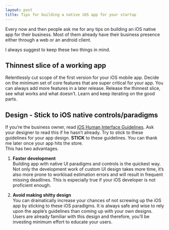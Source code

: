 ```yaml
---
layout: post
title: Tips for building a native iOS app for your startup
---
```


Every now and then people ask me for any tips on building an iOS native app for their business. Most of them already have their business presence either through a web or an android client.

I always suggest to keep these two things in mind.

## Thinnest slice of a working app
 Relentlessly cut scope of the first version for your iOS mobile app. Decide on the  minimum set of core features that are super critical for your app. You can always add more features in a later release. Release the thinnest slice, see what works and what doesn't. Learn and keep iterating on the good parts.

## Design - Stick to iOS native controls/paradigms
If you’re the business owner, read [iOS Human Interface Guidelines](https://developer.apple.com/library/ios/documentation/UserExperience/Conceptual/MobileHIG/index.html). Ask your designer to read this if he hasn’t already. Try to stick to these guidelines for your app design. **STICK** to these guidelines. You can thank me later once your app hits the store.  
This has two advantages.

1. **Faster development**  
Building app with native UI paradigms and controls is the quickest way. Not only the development work of custom UI design takes more time, it’s also more prone to workload estimation errors and will result in frequent missing deadlines. This is especially true if your iOS developer is not proficient enough.

2. **Avoid making shitty design**  
You can dramatically increase your chances of not screwing up the iOS app by sticking to these iOS paradigms. It is always safe and wise to rely upon the apple’s guidelines than coming up with your own designs. Users are already familiar with this design and therefore, you’ll be investing minimum effort to educate your users.
